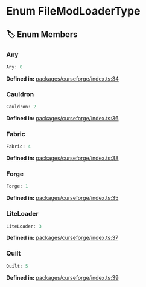 # Enum FileModLoaderType

## 🏷️ Enum Members

### Any

```ts
Any: 0
```
<p style="font-size: 14px; color: var(--vp-c-text-2)">
<strong>Defined in:</strong> <a href="https://github.com/voxelum/minecraft-launcher-core-node/blob/master/packages/curseforge/index.ts#L34" target="_blank" rel="noreferrer">packages/curseforge/index.ts:34</a>
</p>


### Cauldron

```ts
Cauldron: 2
```
<p style="font-size: 14px; color: var(--vp-c-text-2)">
<strong>Defined in:</strong> <a href="https://github.com/voxelum/minecraft-launcher-core-node/blob/master/packages/curseforge/index.ts#L36" target="_blank" rel="noreferrer">packages/curseforge/index.ts:36</a>
</p>


### Fabric

```ts
Fabric: 4
```
<p style="font-size: 14px; color: var(--vp-c-text-2)">
<strong>Defined in:</strong> <a href="https://github.com/voxelum/minecraft-launcher-core-node/blob/master/packages/curseforge/index.ts#L38" target="_blank" rel="noreferrer">packages/curseforge/index.ts:38</a>
</p>


### Forge

```ts
Forge: 1
```
<p style="font-size: 14px; color: var(--vp-c-text-2)">
<strong>Defined in:</strong> <a href="https://github.com/voxelum/minecraft-launcher-core-node/blob/master/packages/curseforge/index.ts#L35" target="_blank" rel="noreferrer">packages/curseforge/index.ts:35</a>
</p>


### LiteLoader

```ts
LiteLoader: 3
```
<p style="font-size: 14px; color: var(--vp-c-text-2)">
<strong>Defined in:</strong> <a href="https://github.com/voxelum/minecraft-launcher-core-node/blob/master/packages/curseforge/index.ts#L37" target="_blank" rel="noreferrer">packages/curseforge/index.ts:37</a>
</p>


### Quilt

```ts
Quilt: 5
```
<p style="font-size: 14px; color: var(--vp-c-text-2)">
<strong>Defined in:</strong> <a href="https://github.com/voxelum/minecraft-launcher-core-node/blob/master/packages/curseforge/index.ts#L39" target="_blank" rel="noreferrer">packages/curseforge/index.ts:39</a>
</p>


